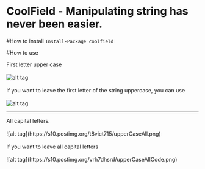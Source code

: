 # CoolField - Manipulating string has never been easier.

#How to install
```Install-Package coolfield```

#How to use

First letter upper case
<br/>
<br/>
![alt tag](https://s10.postimg.org/kt5xvb461/upperCaseFirst.png)
<br/>
<br/>
If you want to leave the first letter of the string uppercase, you can use
<br/>
<br/>
![alt tag](https://s10.postimg.org/8ft3oeehl/upperCaseFirstCode.png)
<hr>
All capital letters.
<br/>
<br/>
![alt tag](https://s10.postimg.org/t8vict715/upperCaseAll.png)
<br/>
<br/>
If you want to leave all capital letters
<br/>
<br/>
![alt tag](https://s10.postimg.org/vrh7dhsrd/upperCaseAllCode.png)
